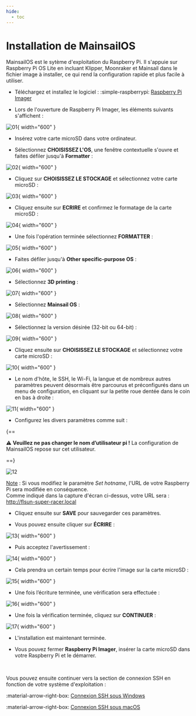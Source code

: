 ```yaml
---
hide:
  - toc
---
```


# Installation de MainsailOS

MainsailOS est le sytème d'exploitation du Raspberry Pi. Il s'appuie sur Raspberry Pi OS Lite en incluant Klipper, Moonraker et Mainsail dans le fichier image à installer, ce qui rend la configuration rapide et plus facile à utiliser.


- Téléchargez et installez le logiciel : :simple-raspberrypi: <a href="https://www.raspberrypi.com/software/" target="_blank">Raspberry Pi Imager</a>

- Lors de l'ouverture de Raspberry Pi Imager, les éléments suivants s'affichent :

![01](../assets/img/installation/mainsailos/01.png){ width="600" }

- Insérez votre carte microSD dans votre ordinateur.

- Sélectionnez **CHOISISSEZ L'OS**, une fenêtre contextuelle s'ouvre et faites défiler jusqu'à **Formatter** :

![02](../assets/img/installation/mainsailos/02.png){ width="600" }

- Cliquez sur **CHOISISSEZ LE STOCKAGE** et sélectionnez votre carte microSD :

![03](../assets/img/installation/mainsailos/03.png){ width="600" }

- Cliquez ensuite sur **ECRIRE** et confirmez le formatage de la carte microSD :

![04](../assets/img/installation/mainsailos/04.png){ width="600" }
 
- Une fois l'opération terminée sélectionnez **FORMATTER** :

![05](../assets/img/installation/mainsailos/05.png){ width="600" }

- Faites défiler jusqu'à **Other specific-purpose OS** :

![06](../assets/img/installation/mainsailos/06.png){ width="600" }

- Sélectionnez **3D printing** :

![07](../assets/img/installation/mainsailos/07.png){ width="600" }

- Sélectionnez **Mainsail OS** :
 
![08](../assets/img/installation/mainsailos/08.png){ width="600" }

- Sélectionnez la version désirée (32-bit ou 64-bit) :

![09](../assets/img/installation/mainsailos/09.png){ width="600" }
 
- Cliquez ensuite sur **CHOISISSEZ LE STOCKAGE** et sélectionnez votre carte microSD :
 
![10](../assets/img/installation/mainsailos/10.png){ width="600" }

- Le nom d'hôte, le SSH, le Wi-Fi, la langue et de nombreux autres paramètres peuvent désormais être parcourus et préconfigurés dans un menu de configuration, en cliquant sur la petite roue dentée dans le coin en bas à droite :

![11](../assets/img/installation/mainsailos/11.png){ width="600" }

- Configurez les divers paramètres comme suit :

{==

:warning: **Veuillez ne pas changer le nom d’utilisateur pi !** La configuration de MainsailOS repose sur cet utilisateur.

==}

![12](../assets/img/installation/mainsailos/12.png)
 
  <u>Note</u> : Si vous modifiez le paramètre <i>Set hotname</i>, l'URL de votre Raspberry Pi sera modifiée en conséquence.
<br />
  Comme indiqué dans la capture d'écran ci-dessus, votre URL sera : <a href="http://flsun-super-racer.local" target="_blank">http://flsun-super-racer.local</a>
                                                                                                                            
- Cliquez ensuite sur **SAVE** pour sauvegarder ces paramètres.

- Vous pouvez ensuite cliquer sur **ÉCRIRE** :

![13](../assets/img/installation/mainsailos/13.png){ width="600" }
 
- Puis acceptez l'avertissement :

![14](../assets/img/installation/mainsailos/14.png){ width="600" }

- Cela prendra un certain temps pour écrire l'image sur la carte microSD :

![15](../assets/img/installation/mainsailos/15.png){ width="600" }
 
- Une fois l’écriture terminée, une vérification sera effectuée :

![16](../assets/img/installation/mainsailos/16.png){ width="600" }

- Une fois la vérification terminée, cliquez sur **CONTINUER** :

![17](../assets/img/installation/mainsailos/17.png){ width="600" }
 
- L'installation est maintenant terminée.

- Vous pouvez fermer **Raspberry Pi Imager**, insérer la carte microSD dans votre Raspberry Pi et le démarrer.

<br />

Vous pouvez ensuite continuer vers la section de connexion SSH en fonction de votre système d'exploitation :

:material-arrow-right-box: [Connexion SSH sous Windows](ssh/windows.md)

:material-arrow-right-box: [Connexion SSH sous macOS](ssh/macos.md)


